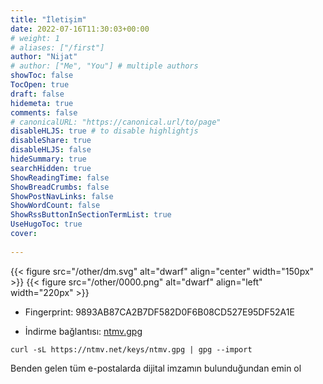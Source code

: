 ```yaml
---
title: "İletişim"
date: 2022-07-16T11:30:03+00:00
# weight: 1
# aliases: ["/first"]
author: "Nijat"
# author: ["Me", "You"] # multiple authors
showToc: false
TocOpen: true
draft: false
hidemeta: true
comments: false
# canonicalURL: "https://canonical.url/to/page"
disableHLJS: true # to disable highlightjs
disableShare: true
disableHLJS: false
hideSummary: true
searchHidden: true
ShowReadingTime: false
ShowBreadCrumbs: false
ShowPostNavLinks: false
ShowWordCount: false
ShowRssButtonInSectionTermList: true
UseHugoToc: true
cover:
    
---
```


{{< figure src="/other/dm.svg" alt="dwarf" align="center" width="150px" >}}
{{< figure src="/other/0000.png" alt="dwarf" align="left" width="220px" >}}

- Fingerprint: 9893AB87CA2B7DF582D0F6B08CD527E95DF52A1E

- İndirme bağlantısı: [ntmv.gpg](/key/ntmv.gpg)

```
curl -sL https://ntmv.net/keys/ntmv.gpg | gpg --import
```

Benden gelen tüm e-postalarda dijital imzamın bulunduğundan emin ol